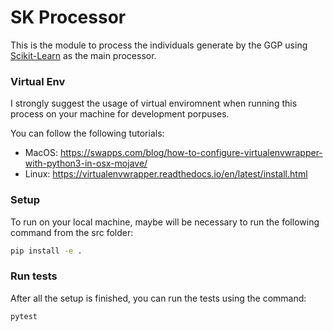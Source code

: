 # SK Processor

This is the module to process the individuals generate by the GGP using 
[Scikit-Learn](https://scikit-learn.org/) as the main processor.

### Virtual Env

I strongly suggest the usage of virtual enviromnent when running this process
on your machine for development porpuses.

You can follow the following tutorials:

- MacOS: https://swapps.com/blog/how-to-configure-virtualenvwrapper-with-python3-in-osx-mojave/
- Linux: https://virtualenvwrapper.readthedocs.io/en/latest/install.html

### Setup

To run on your local machine, maybe will be necessary to run the following command from the src folder:

```bash
pip install -e .
```

### Run tests

After all the setup is finished, you can run the tests using the command: 

```bash
pytest
```